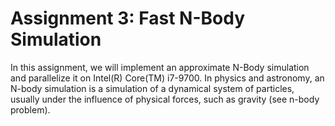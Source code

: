 # Assignment 3: Fast N-Body Simulation

In this assignment, we will implement an approximate N-Body simulation and parallelize it on Intel(R) Core(TM) i7-9700. In physics and astronomy, an N-body simulation is a simulation of a dynamical system of particles, usually under the influence of physical forces, such as gravity (see n-body problem).
